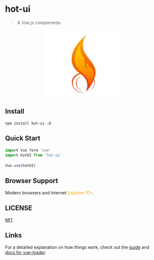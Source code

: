 # hot-ui

> A Vue.js components.

<p align="center">
  <img src="./static/images/hot.jpeg">
</p>


## Install
``` shell
npm install hot-ui -D
```

## Quick Start
```javascript
import Vue form 'vue'
import hotUI from 'hot-ui'

Vue.use(hotUI)
```

## Browser Support
Modern browsers and Internet <font color="orange">Explorer 10+</font>.

## LICENSE
[MIT](LICENSE)

## Links
For a detailed explanation on how things work, check out the [guide](http://vuejs-templates.github.io/webpack/) and [docs for vue-loader](http://vuejs.github.io/vue-loader).
